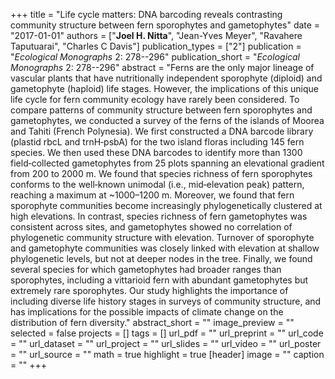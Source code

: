 +++
title = "Life cycle matters: DNA barcoding reveals contrasting community structure between fern sporophytes and gametophytes"
date = "2017-01-01"
authors = ["**Joel H. Nitta**", "Jean-Yves Meyer", "Ravahere Taputuarai", "Charles C Davis"]
publication_types = ["2"]
publication = "_Ecological Monographs_ 2: 278--296"
publication_short = "_Ecological Monographs_ 2: 278--296"
abstract = "Ferns are the only major lineage of vascular plants that have nutritionally independent sporophyte (diploid) and gametophyte (haploid) life stages. However, the implications of this unique life cycle for fern community ecology have rarely been considered. To compare patterns of community structure between fern sporophytes and gametophytes, we conducted a survey of the ferns of the islands of Moorea and Tahiti (French Polynesia). We first constructed a DNA barcode library (plastid rbcL and trnH‐psbA) for the two island floras including 145 fern species. We then used these DNA barcodes to identify more than 1300 field‐collected gametophytes from 25 plots spanning an elevational gradient from 200 to 2000 m. We found that species richness of fern sporophytes conforms to the well‐known unimodal (i.e., mid‐elevation peak) pattern, reaching a maximum at ~1000–1200 m. Moreover, we found that fern sporophyte communities become increasingly phylogenetically clustered at high elevations. In contrast, species richness of fern gametophytes was consistent across sites, and gametophytes showed no correlation of phylogenetic community structure with elevation. Turnover of sporophyte and gametophyte communities was closely linked with elevation at shallow phylogenetic levels, but not at deeper nodes in the tree. Finally, we found several species for which gametophytes had broader ranges than sporophytes, including a vittarioid fern with abundant gametophytes but extremely rare sporophytes. Our study highlights the importance of including diverse life history stages in surveys of community structure, and has implications for the possible impacts of climate change on the distribution of fern diversity."
abstract_short = ""
image_preview = ""
selected = false
projects = []
tags = []
url_pdf = ""
url_preprint = ""
url_code = ""
url_dataset = ""
url_project = ""
url_slides = ""
url_video = ""
url_poster = ""
url_source = ""
math = true
highlight = true
[header]
image = ""
caption = ""
+++
